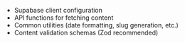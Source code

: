 * Supabase client configuration
* API functions for fetching content
* Common utilities (date formatting, slug generation, etc.)
* Content validation schemas (Zod recommended)
